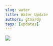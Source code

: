 ```yaml
---
slug: water
title: Water Update
authors: gtnardy
tags: [updates]
---
```



![](/img/blog/updates/water.webp)